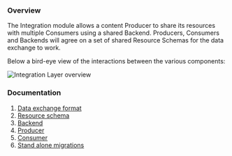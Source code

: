### Overview
The Integration module allows a content Producer to share its resources with multiple Consumers using a shared Backend.
Producers, Consumers and Backends will agree on a set of shared Resource Schemas for the data exchange to work.

Below a bird-eye view of the interactions between the various components:

![Integration Layer overview](https://www.drupal.org/files/project-images/integration-layer-1.png)

### Documentation
1. [Data exchange format](https://github.com/nuvoleweb/integration/wiki/1.-Data-exchange-format)
2. [Resource schema](https://github.com/nuvoleweb/integration/wiki/2.-Resource-schema)
3. [Backend](https://github.com/nuvoleweb/integration/wiki/2.-Resource-schema)
4. [Producer](https://github.com/nuvoleweb/integration/wiki/4.-Producer)
5. [Consumer](https://github.com/nuvoleweb/integration/wiki/5.-Consumer)
6. [Stand alone migrations](https://github.com/nuvoleweb/integration/wiki/6.-Stand-alone-migrations)

